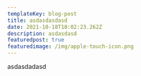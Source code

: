 ```yaml
---
templateKey: blog-post
title: asdasdasdasd
date: 2021-10-18T10:02:23.262Z
description: asdasdasd
featuredpost: true
featuredimage: /img/apple-touch-icon.png
---
```

asdasdadasd